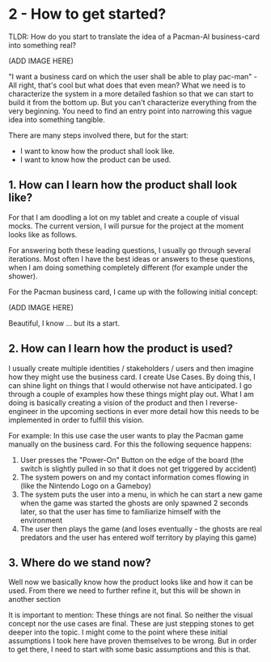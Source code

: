 # 2 - How to get started?
TLDR: How do you start to translate the idea of a Pacman-AI business-card into something real?

(ADD IMAGE HERE)

"I want a business card on which the user shall be able to play pac-man" - All right, that's cool but what does that even mean? What we need is to characterize the system in a more detailed fashion so that we can start to build it from the bottom up. But you can't characterize everything from the very beginning. You need to find an entry point into narrowing this vague idea into something tangible.

There are many steps involved there, but for the start:
- I want to know how the product shall look like.
- I want to know how the product can be used.

## 1. How can I learn how the product shall look like?
For that I am doodling a lot on my tablet and create a couple of visual mocks. The current version, I will pursue for the project at the moment looks like as follows.

For answering both these leading questions, I usually go through several iterations. Most often I have the best ideas or answers to these questions, when I am doing something completely different (for example under the shower). 

For the Pacman business card, I came up with the following initial concept:

(ADD IMAGE HERE)

Beautiful, I know ... but its a start.

## 2. How can I learn how the product is used?
I usually create multiple identities / stakeholders / users and then imagine how they might use the business card. I create Use Cases. By doing this, I can shine light on things that I would otherwise not have anticipated. I go through a couple of examples how these things might play out. What I am doing is basically creating a vision of the product and then I reverse-engineer in the upcoming sections in ever more detail how this needs to be implemented in order to fulfill this vision.

For example: In this use case the user wants to play the Pacman game manually on the business card. For this the following sequence happens:
1. User presses the "Power-On" Button on the edge of the board (the switch is slightly pulled in so that it does not get triggered by accident)
2. The system powers on and my contact information comes flowing in (like the Nintendo Logo on a Gameboy)
3. The system puts the user into a menu, in which he can start a new game when the game was started the ghosts are only spawned 2 seconds later, so that the user has time to familiarize himself with the environment
4. The user then plays the game (and loses eventually - the ghosts are real predators and the user has entered wolf territory by playing this game)

## 3. Where do we stand now?
Well now we basically know how the product looks like and how it can be used. From there we need to further refine it, but this will be shown in another section

It is important to mention: These things are not final. So neither the visual concept nor the use cases are final. These are just stepping stones to get deeper into the topic. I might come to the point where these initial assumptions I took here have proven themselves to be wrong. But in order to get there, I need to start with some basic assumptions and this is that.

